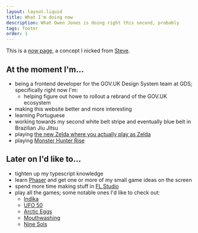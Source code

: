 ```yaml
---
layout: layout.liquid
title: What I'm doing now
description: What Owen Jones is doing right this second, probably
tags: footer
order: 1
---
```


This is a [now page](https://nownownow.com/about), a concept I nicked from [Steve](https://visitmy.website/now/).

## At the moment I'm...

- being a frontend developer for the GOV.UK Design System team at GDS; specifically right now I'm:
    - helping figure out howe to rollout a rebrand of the GOV.UK ecosystem
- making this website better and more interesting
- learning Portuguese
- working towards my second white belt stripe and eventually blue belt in Brazilian Jiu Jitsu
- playing [the new Zelda where you actually play as Zelda](https://en.wikipedia.org/wiki/The_Legend_of_Zelda:_Echoes_of_Wisdom)
- playing [Monster Hunter Rise](https://www.monsterhunter.com/rise/us/)

## Later on I'd like to...

- tighten up my typescript knowledge
- learn [Phaser](https://phaser.io/) and get one or more of my small game ideas on the screen
- spend more time making stuff in [FL Studio](https://www.image-line.com/fl-studio/)
- play all the games; some notable ones I'd like to check out:
    - [Indika](https://indikathegame.com/)
    - [UFO 50](https://50games.fun/)
    - [Arctic Eggs](https://store.steampowered.com/app/2763670/Arctic_Eggs/)
    - [Mouthwashing](https://store.steampowered.com/app/2475490/Mouthwashing/)
    - [Nine Sols](https://shop.redcandlegames.com/projects/ninesols)

